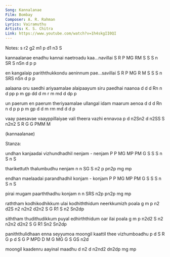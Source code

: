 ```yaml
---
Song: Kannalanae
Film: Bombay
Composer: A. R. Rahman
Lyrics: Vairamuthu
Artists: K. S. Chitra
Link: https://www.youtube.com/watch?v=1h4skgII0QI
---
```

Notes: s r2 g2 m1 p d1 n3 S

kannaalanae enadhu kannai naetroadu kaa...navillai
S  R  P MG  RM S   S  S   n   SR S  nSn   d p  p

en kangalaip pariththukkondu aeninnum pae...savillai
S  R  P MG   R M   S   S  S  n  SRS   nSn   d p  p

aalaana oru saedhi ariyaamalae  alaipaayum siru paedhai naanoa
d d  d  Rn  n  d   pp p  m gp   dd  d  m   r m  md d    dp p

un paerum en paerum theriyaamalae ullangal idam maarum aenoa
d  d  d   Rn n  d   p  p p  m gp  d d  m   rm   md d   d p

vaay paesavae vaayppillaiyae vali theera vazhi ennavoa
p    d  n2Sn2 d    n2SS  S   n2n2 S   R  G G   PMM M

(kannaalanae)

Stanza:

undhan kanjaadai vizhundhadhil nenjam - nenjam
P P    MG MP PM  G S   S  S    n  S     n  S

tharikettuth thalumbudhu nenjam
n  n SG S    n2 p  pn2p  mg mp

endhan maelaadai parandhadhil konjam - konjam
P P    MG MP PM  G S  S  S    n  S     n  S

pirai mugam paarththadhu konjam
n n   SRS   n2p   pn2p   mg mp

raththam kodhikodhikkum ulai kodhiththidum neerkkumizh poala
g   m    p n2 d2S   n2  n2n2 d2n2   S  G   R1   S n2   Sn2dp

siththam thudithudikkum puyal edhirththidum oar ilai poala
g   m    p  n2d2 S  n2  n2n2  d2n2   S  G   R1  Sn2  Sn2dp

paniththulidhaan enna seyyumoa moongil kaattil thee vizhumboadhu
p d   S  R G     p d  S  G P   MPD D   M   G   MG   G S   GS n2d

moongil kaadenru aayinal maadhu
d   n2  d  n2nd2 dn2dp   mg mp
